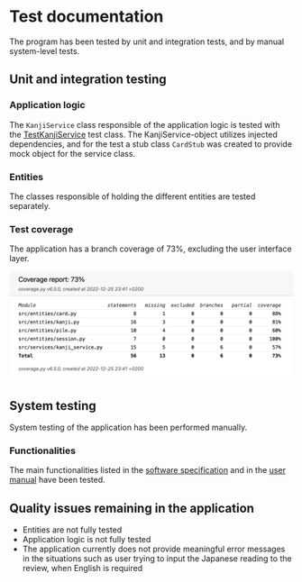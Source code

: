 # Test documentation

The program has been tested by unit and integration tests, and by manual system-level tests.

## Unit and integration testing

### Application logic

The `KanjiService` class responsible of the application logic is tested with the [TestKanjiService](https://github.com/johannalehto/ot-harjoitustyo/blob/main/kanji-app/src/tests/services/kanji_service_test.py) test class. The KanjiService-object utilizes injected dependencies, and for the test a stub class `CardStub` was created to provide mock object for the service class.

### Entities

The classes responsible of holding the different entities are tested separately. 


### Test coverage

The application has a branch coverage of 73%, excluding the user interface layer.

![](./img/test-coverage.png)


## System testing

System testing of the application has been performed manually.


### Functionalities

The main functionalities listed in the [software specification](./software_specification.md) and in the [user manual](./user_manual.md) have been tested. 

## Quality issues remaining in the application

- Entities are not fully tested
- Application logic is not fully tested
- The application currently does not provide meaningful error messages in the situations such as user trying to input the Japanese reading to the review, when English is required

